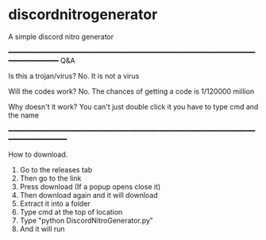 # discordnitrogenerator
A simple discord nitro generator

━━━━━━━━━━━━━━━━━━━━━━━━━━━━━━━━━━━━━━━━━━━━━━━━━━━━━━━━━━━━━━━━━━━━━━━
Q&A

Is this a trojan/virus?
No. It is not a virus

Will the codes work?
No. The chances of getting a code is 1/120000 million 

Why doesn't it work?
You can't just double click it you have to type cmd and the name


━━━━━━━━━━━━━━━━━━━━━━━━━━━━━━━━━━━━━━━━━━━━━━━━━━━━━━━━━━━━━━━━━━━━━━━━━

How to download.

1. Go to the releases tab
2. Then go to the link
3. Press download (If a popup opens close it)
4. Then download again and it will download
5. Extract it into a folder
6. Type cmd at the top of location
7. Type "python DiscordNitroGenerator.py"
8. And it will run
